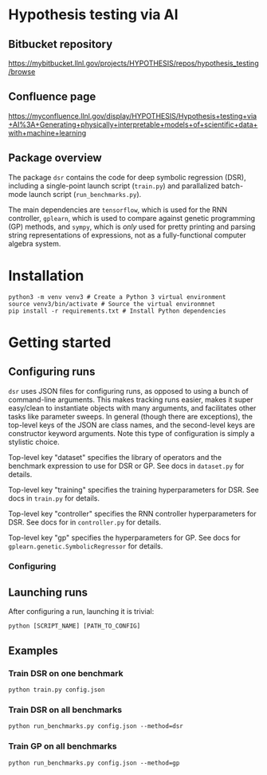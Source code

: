 # **Hypothesis testing via AI**

## Bitbucket repository

https://mybitbucket.llnl.gov/projects/HYPOTHESIS/repos/hypothesis_testing/browse

## Confluence page

https://myconfluence.llnl.gov/display/HYPOTHESIS/Hypothesis+testing+via+AI%3A+Generating+physically+interpretable+models+of+scientific+data+with+machine+learning

## Package overview

The package `dsr` contains the code for deep symbolic regression (DSR), including a single-point launch script (`train.py`) and parallalized batch-mode launch script (`run_benchmarks.py`).

The main dependencies are `tensorflow`, which is used for the RNN controller, `gplearn`, which is used to compare against genetic programming (GP) methods, and `sympy`, which is _only_ used for pretty printing and parsing string representations of expressions, not as a fully-functional computer algebra system.

# Installation

```
python3 -m venv venv3 # Create a Python 3 virtual environment
source venv3/bin/activate # Source the virtual environmnet
pip install -r requirements.txt # Install Python dependencies
```

# Getting started

## Configuring runs

`dsr` uses JSON files for configuring runs, as opposed to using a bunch of command-line arguments. This makes tracking runs easier, makes it super easy/clean to instantiate objects with many arguments, and facilitates other tasks like parameter sweeps. In general (though there are exceptions), the top-level keys of the JSON are class names, and the second-level keys are constructor keyword arguments. Note this type of configuration is simply a stylistic choice.

Top-level key "dataset" specifies the library of operators and the benchmark expression to use for DSR or GP. See docs in `dataset.py` for details.

Top-level key "training" specifies the training hyperparameters for DSR. See docs in `train.py` for details.

Top-level key "controller" specifies the RNN controller hyperparameters for DSR. See docs for in `controller.py` for details.

Top-level key "gp" specifies the hyperparameters for GP. See docs for `gplearn.genetic.SymbolicRegressor` for details.

### Configuring 

## Launching runs

After configuring a run, launching it is trivial:

```
python [SCRIPT_NAME] [PATH_TO_CONFIG]
```

## Examples

### Train DSR on one benchmark

```
python train.py config.json
```

### Train DSR on all benchmarks

```
python run_benchmarks.py config.json --method=dsr
```

### Train GP on all benchmarks

```
python run_benchmarks.py config.json --method=gp
```